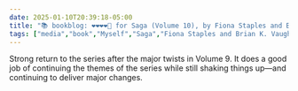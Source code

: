 ```yaml
---
date: 2025-01-10T20:39:18-05:00
title: "📚 bookblog: ❤️❤️❤️❤️🖤 for Saga (Volume 10), by Fiona Staples and Brian K. Vaughan"
tags: ["media","book","Myself","Saga","Fiona Staples and Brian K. Vaughan","comics","Fiona Staples","Brian K. Vaughan"]
---
```


Strong return to the series after the major twists in Volume 9. It does a good job of continuing the themes of the series while still shaking things up—and continuing to deliver major changes.